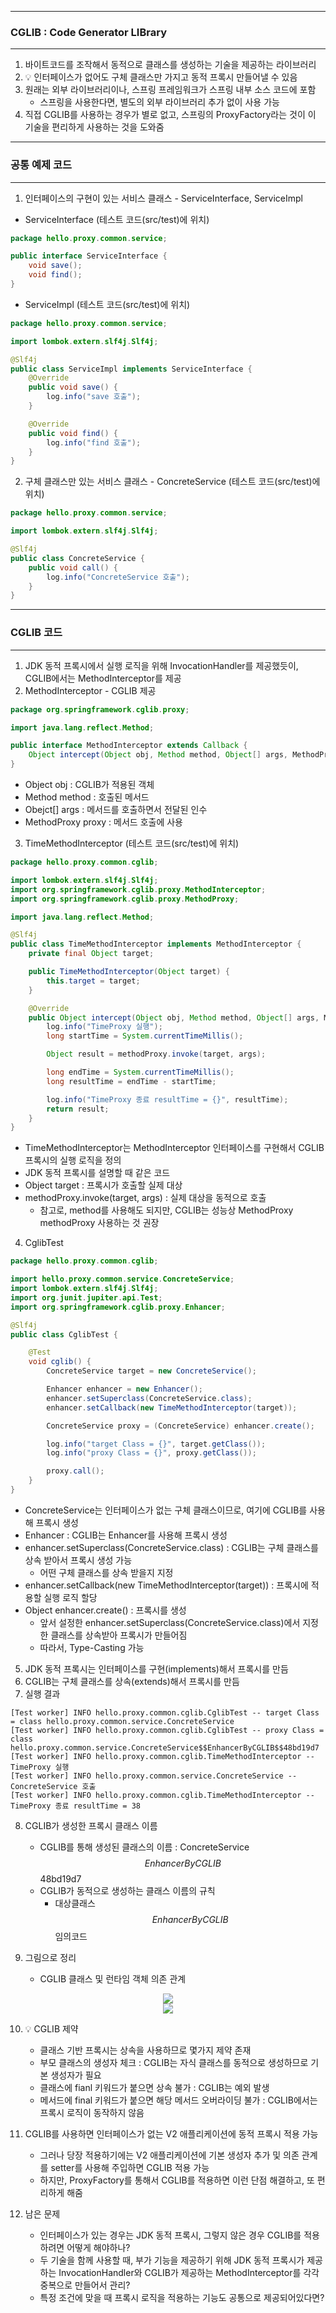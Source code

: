 -----
### CGLIB : Code Generator LIBrary
-----
1. 바이트코드를 조작해서 동적으로 클래스를 생성하는 기술을 제공하는 라이브러리
2. 💡 인터페이스가 없어도 구체 클래스만 가지고 동적 프록시 만들어낼 수 있음
3. 원래는 외부 라이브러리이나, 스프링 프레임워크가 스프링 내부 소스 코드에 포함
   - 스프링을 사용한다면, 별도의 외부 라이브러리 추가 없이 사용 가능
4. 직접 CGLIB를 사용하는 경우가 별로 없고, 스프링의 ProxyFactory라는 것이 이 기술을 편리하게 사용하는 것을 도와줌

-----
### 공통 예제 코드
-----
1. 인터페이스의 구현이 있는 서비스 클래스 - ServiceInterface, ServiceImpl
  - ServiceInterface (테스트 코드(src/test)에 위치)
```java
package hello.proxy.common.service;

public interface ServiceInterface {
    void save();
    void find();
}
```
  
  - ServiceImpl (테스트 코드(src/test)에 위치)
```java
package hello.proxy.common.service;

import lombok.extern.slf4j.Slf4j;

@Slf4j
public class ServiceImpl implements ServiceInterface {
    @Override
    public void save() {
        log.info("save 호출");  
    }

    @Override
    public void find() {   
        log.info("find 호출");
    }
}
```

2. 구체 클래스만 있는 서비스 클래스 - ConcreteService (테스트 코드(src/test)에 위치)
```java
package hello.proxy.common.service;

import lombok.extern.slf4j.Slf4j;

@Slf4j
public class ConcreteService {
    public void call() {
        log.info("ConcreteService 호출");
    }
}
```

-----
### CGLIB 코드
-----
1. JDK 동적 프록시에서 실행 로직을 위해 InvocationHandler를 제공했듯이, CGLIB에서는 MethodInterceptor를 제공
2. MethodInterceptor - CGLIB 제공
```java
package org.springframework.cglib.proxy;

import java.lang.reflect.Method;

public interface MethodInterceptor extends Callback {
    Object intercept(Object obj, Method method, Object[] args, MethodProxy proxy) throws Throwable;
}
```
  - Object obj : CGLIB가 적용된 객체
  - Method method : 호출된 메서드
  - Obejct[] args : 메서드를 호출하면서 전달된 인수
  - MethodProxy proxy : 메서드 호출에 사용

3. TimeMethodInterceptor (테스트 코드(src/test)에 위치)
```java
package hello.proxy.common.cglib;

import lombok.extern.slf4j.Slf4j;
import org.springframework.cglib.proxy.MethodInterceptor;
import org.springframework.cglib.proxy.MethodProxy;

import java.lang.reflect.Method;

@Slf4j
public class TimeMethodInterceptor implements MethodInterceptor {
    private final Object target;

    public TimeMethodInterceptor(Object target) {
        this.target = target;
    }

    @Override
    public Object intercept(Object obj, Method method, Object[] args, MethodProxy methodProxy) throws Throwable {
        log.info("TimeProxy 실행");
        long startTime = System.currentTimeMillis();

        Object result = methodProxy.invoke(target, args);

        long endTime = System.currentTimeMillis();
        long resultTime = endTime - startTime;

        log.info("TimeProxy 종료 resultTime = {}", resultTime);
        return result;
    }
}
```
  - TimeMethodInterceptor는 MethodInterceptor 인터페이스를 구현해서 CGLIB 프록시의 실행 로직을 정의
  - JDK 동적 프록시를 설명할 때 같은 코드
  - Object target : 프록시가 호출할 실제 대상
  - methodProxy.invoke(target, args) : 실제 대상을 동적으로 호출
    + 참고로, method를 사용해도 되지만, CGLIB는 성능상 MethodProxy methodProxy 사용하는 것 권장

4. CglibTest
```java
package hello.proxy.common.cglib;

import hello.proxy.common.service.ConcreteService;
import lombok.extern.slf4j.Slf4j;
import org.junit.jupiter.api.Test;
import org.springframework.cglib.proxy.Enhancer;

@Slf4j
public class CglibTest {

    @Test
    void cglib() {
        ConcreteService target = new ConcreteService();

        Enhancer enhancer = new Enhancer();
        enhancer.setSuperclass(ConcreteService.class);
        enhancer.setCallback(new TimeMethodInterceptor(target));

        ConcreteService proxy = (ConcreteService) enhancer.create();

        log.info("target Class = {}", target.getClass());
        log.info("proxy Class = {}", proxy.getClass());

        proxy.call();
    }
}
```
  - ConcreteService는 인터페이스가 없는 구체 클래스이므로, 여기에 CGLIB를 사용해 프록시 생성
  - Enhancer : CGLIB는 Enhancer를 사용해 프록시 생성
  - enhancer.setSuperclass(ConcreteService.class) : CGLIB는 구체 클래스를 상속 받아서 프록시 생성 가능
    + 어떤 구체 클래스를 상속 받을지 지정
  - enhancer.setCallback(new TimeMethodInterceptor(target)) : 프록시에 적용할 실행 로직 할당
  - Object enhancer.create() : 프록시를 생성
    + 앞서 설정한 enhancer.setSuperclass(ConcreteService.class)에서 지정한 클래스를 상속받아 프록시가 만들어짐
    + 따라서, Type-Casting 가능

5. JDK 동적 프록시는 인터페이스를 구현(implements)해서 프록시를 만듬
6. CGLIB는 구체 클래스를 상속(extends)해서 프록시를 만듬
7. 실행 결과
```
[Test worker] INFO hello.proxy.common.cglib.CglibTest -- target Class = class hello.proxy.common.service.ConcreteService
[Test worker] INFO hello.proxy.common.cglib.CglibTest -- proxy Class = class hello.proxy.common.service.ConcreteService$$EnhancerByCGLIB$$48bd19d7
[Test worker] INFO hello.proxy.common.cglib.TimeMethodInterceptor -- TimeProxy 실행
[Test worker] INFO hello.proxy.common.service.ConcreteService -- ConcreteService 호출
[Test worker] INFO hello.proxy.common.cglib.TimeMethodInterceptor -- TimeProxy 종료 resultTime = 38
```

8. CGLIB가 생성한 프록시 클래스 이름
   - CGLIB를 통해 생성된 클래스의 이름 : ConcreteService$$EnhancerByCGLIB$$48bd19d7
   - CGLIB가 동적으로 생성하는 클래스 이름의 규칙
     + 대상클래스$$EnhancerByCGLIB$$임의코드

9. 그림으로 정리
    - CGLIB 클래스 및 런타임 객체 의존 관계
<div align="center">
<img src="https://github.com/user-attachments/assets/70a02a66-ce4e-4753-aaf4-4ab5512238fa">
</div>

<div align="center">
<img src="https://github.com/user-attachments/assets/95a10d80-3e8b-4231-ae4d-6e5ece6ab3f1">
</div>

10. 💡 CGLIB 제약
    - 클래스 기반 프록시는 상속을 사용하므로 몇가지 제약 존재
    - 부모 클래스의 생성자 체크 : CGLIB는 자식 클래스를 동적으로 생성하므로 기본 생성자가 필요
    - 클래스에 fianl 키워드가 붙으면 상속 불가 : CGLIB는 예외 발생
    - 메서드에 final 키워드가 붙으면 해당 메서드 오버라이딩 불가 : CGLIB에서는 프록시 로직이 동작하지 않음

11. CGLIB를 사용하면 인터페이스가 없는 V2 애플리케이션에 동적 프록시 적용 가능
    - 그러나 당장 적용하기에는 V2 애플리케이션에 기본 생성자 추가 및 의존 관계를 setter를 사용해 주입하면 CGLIB 적용 가능
    - 하지만, ProxyFactory를 통해서 CGLIB를 적용하면 이런 단점 해결하고, 또 편리하게 해줌

12. 남은 문제
    - 인터페이스가 있는 경우는 JDK 동적 프록시, 그렇지 않은 경우 CGLIB를 적용하려면 어떻게 해야하나?
    - 두 기술을 함께 사용할 때, 부가 기능을 제공하기 위해 JDK 동적 프록시가 제공하는 InvocationHandler와 CGLIB가 제공하는 MethodInterceptor를 각각 중복으로 만들어서 관리?
    - 특정 조건에 맞을 때 프록시 로직을 적용하는 기능도 공통으로 제공되어있다면?
